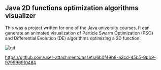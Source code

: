 ## Java 2D functions optimization algorithms visualizer

This was a project written for one of the Java university courses. It can generate an animated visualization of Particle Swarm Optimization (PSO) and Differential Evolution (DE) algorithms optimizing a 2D function.

![gif](.github/resources/output.gif)

https://github.com/user-attachments/assets/6b0f49b8-a3cd-45b5-9bb9-9799969f0484
